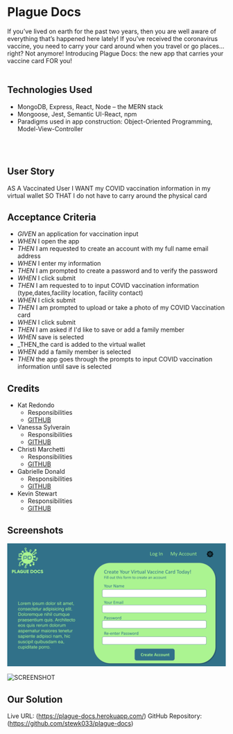 # Plague Docs

If you’ve lived on earth for the past two years, then you are well aware of everything that’s happened here lately! If you’ve received the coronavirus vaccine, you need to carry your card around when you travel or go places… right? Not anymore! Introducing Plague Docs: the new app that carries your vaccine card FOR you!<br/><br/>

## Technologies Used

* MongoDB, Express, React, Node – the MERN stack
* Mongoose, Jest, Semantic UI-React, npm
* Paradigms used in app construction: Object-Oriented Programming, Model-View-Controller

<br/><br/>

## User Story

AS A Vaccinated User 
I WANT my COVID vaccination information in my virtual wallet
SO THAT I do not have to carry around the physical card

## Acceptance Criteria

* _GIVEN_ an application for vaccination input
* _WHEN_ I open the app
* _THEN_ I am requested to create an account with my full name email address  
* _WHEN_ I enter my information 
* _THEN_ I am prompted to create a password and to verify the password
* _WHEN_ I click submit 
* _THEN_ I am requested to to input COVID vaccination information (type,dates,facility location, facility contact)
* _WHEN_ I click submit 
* _THEN_ I am prompted to upload or take a photo of my COVID Vaccination card
* _WHEN_ I click submit
* _THEN_ I am asked if I'd like to save or add a family member
* _WHEN_ save is selected 
* _THEN_the card is added to the virtual wallet
* _WHEN_ add a family member is selected 
* _THEN_ the app goes through the prompts to input COVID vaccination information until save is selected

## Credits

* Kat Redondo
    - Responsibilities
    - [GITHUB](https://github.com/ru3ykat)
* Vanessa Sylverain
    - Responsibilities
    - [GITHUB](https://github.com/sylverainv)
* Christi Marchetti
    - Responsibilities
    - [GITHUB](https://github.com/chl850405)
* Gabrielle Donald
    - Responsibilities
    - [GITHUB](https://github.com/gabriellenoelle)
* Kevin Stewart
    - Responsibilities
    - [GITHUB](https://github.com/stewk033)

## Screenshots

![MOCKUP](./assets/images/mockup.png)

![SCREENSHOT]()

## Our Solution

Live URL: (https://plague-docs.herokuapp.com/)
GitHub Repository: (https://github.com/stewk033/plague-docs)
